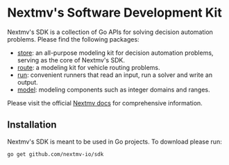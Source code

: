 # Nextmv's Software Development Kit

Nextmv's SDK is a collection of Go APIs for solving decision automation
problems. Please find the following packages:

- [store][store]: an all-purpose modeling kit for decision automation problems,
      serving as the core of Nextmv's SDK.
- [route][route]: a modeling kit for vehicle routing problems.
- [run][run]: convenient runners that read an input, run a solver and write an
      output.
- [model][model]: modeling components such as integer domains and ranges.

Please visit the official [Nextmv docs][docs] for comprehensive information.

## Installation

Nextmv's SDK is meant to be used in Go projects. To download please run:

```bash
go get github.com/nextmv-io/sdk
```

[store]: ./store
[route]: ./route
[run]: ./run
[model]: ./model
[docs]: https://docs.nextmv.io
